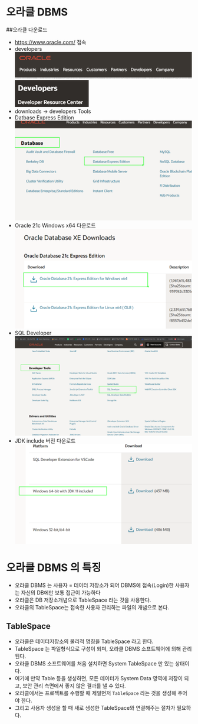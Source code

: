 # 오라클 DBMS

##오라클 다운로드

- https://www.oracle.com/ 접속
- developers
  ![alt text](image.png)
  ![alt text](image-1.png)
- downloads -> developers Tools
- Datbase Express Edition
  ![alt text](image-4.png)
- Oracle 21c Windows x64 다운로드
  ![alt text](image-5.png)
- SQL Developer
  ![alt text](image-6.png)
- JDK include 버전 다운로드
  ![alt text](image-7.png)

# 오라클 DBMS 의 특징

- 오라클 DBMS 는 사용자 = 데이터 저장소가 되어 DBMS에 접속(Login)한 사용자는 자신의 DB에만 보통 접근이 가능하다
- 오라클은 DB 저장소개념으로 TableSpace 라는 것을 사용한다.
- 오라클의 TableSpace는 접속한 사용자 관리하는 파일의 개념으로 본다.

## TableSpace

- 오라클은 데이터저장소의 물리적 명칭을 TableSpace 라고 한다.
- TableSpace 는 파일형식으로 구성이 되며, 오라클 DBMS 소프트웨어에 의해 관리된다.
- 오라클 DBMS 소프트웨어를 처음 설치하면 System TableSpace 만 있는 상태이다.
- 여기에 만약 Table 등을 생성하면, 모든 데이터가 System Data 영역에 저장이 되고, 보안 관리 측면에서 좋지 않은 결과를 낼 수 있다.
- 오라클에서는 프로젝트를 수행할 때 제일먼저 `TableSpace` 라는 것을 생성해 주어야 한다.
- 그리고 사용자 생성을 할 때 새로 생성한 TableSpace와 연결해주는 절차가 필요하다.
